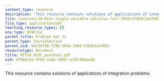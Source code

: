 ```yaml
---
content_type: resource
description: 'This resource contains solutions of applications of integration problems. '
file: /courses/18-01sc-single-variable-calculus-fall-2010/d79b8c2edf681e2b38ddce74c468ea26_MIT18_01SC_pset4sol.pdf
file_type: application/pdf
learning_resource_types: []
ocw_type: OCWFile
parent_title: Problem Set 11
parent_type: CourseSection
parent_uid: b4238780-f29b-563a-34b0-5363b1ac982c
resourcetype: Document
title: MIT18_01SC_pset4sol.pdf
uid: d79b8c2e-df68-1e2b-38dd-ce74c468ea26
---
```

This resource contains solutions of applications of integration problems. 

